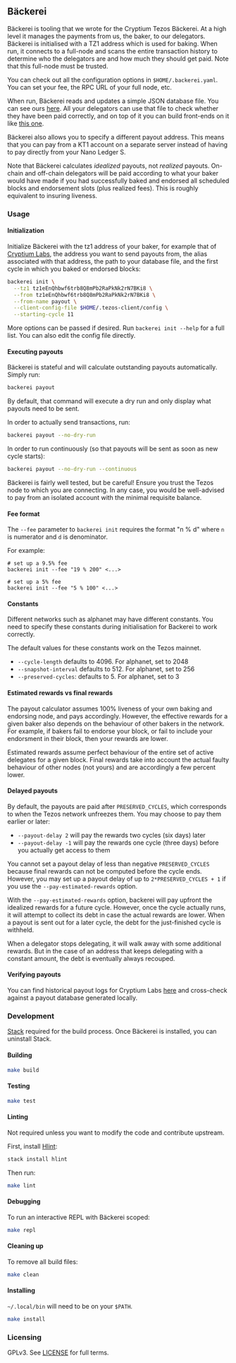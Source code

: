 ## Bäckerei

Bäckerei is tooling that we wrote for the Cryptium Tezos Bäckerei. At a high
level it manages the payments from us, the baker, to our delegators. Bäckerei
is initialised with a TZ1 address which is used for baking. When run, it connects to
a full-node and scans the entire transaction history to determine who the
delegators are and how much they should get paid. Note that this full-node must
be trusted.

You can check out all the configuration options in `$HOME/.backerei.yaml`.
You can set your fee, the RPC URL of your full node, etc.

When run, Bäckerei reads and updates a simple JSON database file. You can see
ours [here](https://github.com/cryptiumlabs/library/blob/master/validation-records/tezos/db.json).
All your delegators can use that file to check whether they have been paid
correctly, and on top of it you can build front-ends on it like 
[this one](https://tezos.cryptium.ch/dashboard).

Bäckerei also allows you to specify a different payout address. This means that you
can pay from a KT1 account on a separate server instead of having to pay
directly from your Nano Ledger S.

Note that Bäckerei calculates *idealized* payouts, not *realized* payouts. On-chain
and off-chain delegators will be paid according to what your baker would have made if
you had successfully baked and endorsed all scheduled blocks and endorsement slots (plus
realized fees). This is roughly equivalent to insuring liveness.

### Usage

#### Initialization

Initialize Bäckerei with the tz1 address of your baker, for example that of
[Cryptium Labs](https://tzstats.com/tz1eEnQhbwf6trb8Q8mPb2RaPkNk2rN7BKi8),
the address you want to send payouts from, the alias associated with that address,
the path to your database file, and the first cycle in which you baked or endorsed blocks:

```bash
backerei init \
  --tz1 tz1eEnQhbwf6trb8Q8mPb2RaPkNk2rN7BKi8 \
  --from tz1eEnQhbwf6trb8Q8mPb2RaPkNk2rN7BKi8 \
  --from-name payout \
  --client-config-file $HOME/.tezos-client/config \
  --starting-cycle 11
```

More options can be passed if desired. Run `backerei init --help` for a full 
list. You can also edit the config file directly.

#### Executing payouts

Bäckerei is stateful and will calculate outstanding payouts automatically. 
Simply run:

```bash
backerei payout
```

By default, that command will execute a dry run and only display what payouts 
need to be sent.

In order to actually send transactions, run:

```bash
backerei payout --no-dry-run
```

In order to run continuously (so that payouts will be sent as soon as new cycle 
starts):

```bash
backerei payout --no-dry-run --continuous
```

Bäckerei is fairly well tested, but be careful! Ensure you trust the Tezos node 
to which you are connecting. In any case, you would be well-advised to pay from 
an isolated account with the minimal requisite balance.

#### Fee format

The `--fee` parameter to `backerei init` requires the format "n % d" where `n` is
numerator and `d` is denominator.

For example:

```
# set up a 9.5% fee
backerei init --fee "19 % 200" <...>

# set up a 5% fee
backerei init --fee "5 % 100" <...>
```

#### Constants

Different networks such as alphanet may have different constants. You need to specify these constants during initialisation for Backerei to work correctly.

The default values for these constants work on the Tezos mainnet.

* `--cycle-length` defaults to 4096. For alphanet, set to 2048
* `--snapshot-interval` defaults to 512. For alphanet, set to 256
* `--preserved-cycles`: defaults to 5. For alphanet, set to 3

#### Estimated rewards vs final rewards

The payout calculator assumes 100% liveness of your own baking and endorsing node, and pays
accordingly. However, the effective rewards for a given baker also depends on the behaviour
of other bakers in the network. For example, if bakers fail to endorse your block, or fail
to include your endorsment in their block, then your rewards are lower.

Estimated rewards assume perfect behaviour of the entire set of active delegates for
a given block. Final rewards take into account the actual faulty behaviour of other nodes
(not yours) and are accordingly a few percent lower.

#### Delayed payouts

By default, the payouts are paid after `PRESERVED_CYCLES`, which corresponds to when
the Tezos network unfreezes them. You may choose to pay them earlier or later:

* `--payout-delay 2` will pay the rewards two cycles (six days) later
* `--payout-delay -1` will pay the rewards one cycle (three days) before you actually
get access to them

You cannot set a payout delay of less than negative `PRESERVED_CYCLES` because final
rewards can not be computed before the cycle ends. However, you may set up a payout delay
of up to `2*PRESERVED_CYCLES + 1` if you use the `--pay-estimated-rewards` option.

With the `--pay-estimated-rewards` option, backerei will pay upfront the idealized rewards
for a future cycle. However, once the cycle actually runs, it will attempt to collect
its debt in case the actual rewards are lower. When a payout is sent out for a later cycle,
the debt for the just-finished cycle is withheld.

When a delegator stops delegating, it will walk away with some additional rewards. But
in the case of an address that keeps delegating with a constant amount, the debt is
eventually always recouped.

#### Verifying payouts

You can find historical payout logs for Cryptium Labs 
[here](https://github.com/cryptiumlabs/library/tree/master/validation-records/tezos)
and cross-check against a payout database generated locally.

### Development

[Stack](https://haskellstack.org) required for the build process. Once Bäckerei is installed, you can uninstall Stack.

#### Building

```bash
make build
```

#### Testing

```bash
make test
```

#### Linting

Not required unless you want to modify the code and contribute upstream.

First, install [Hlint](https://hackage.haskell.org/package/hlint):

```bash
stack install hlint
```

Then run:

```bash
make lint
```

#### Debugging

To run an interactive REPL with Bäckerei scoped:

```bash
make repl
```

#### Cleaning up

To remove all build files:

```bash
make clean
```

#### Installing

`~/.local/bin` will need to be on your `$PATH`.

```bash
make install
```

### Licensing

GPLv3. See [LICENSE](./LICENSE) for full terms.
